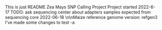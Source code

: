 This is just README
Zea Mays SNP Calling Project
Project started 2022-6-17
TODO: ask sequencing center about adapters
samples expected from sequencing core 2022-06-18
\n\nMaize reference genome version: refgen3
I've made some changes to test -a
